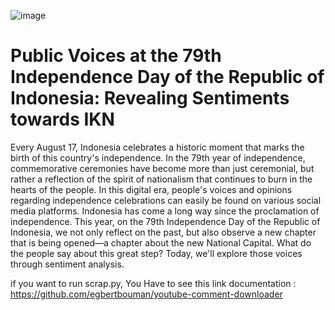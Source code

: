 ![image](https://github.com/user-attachments/assets/3784f69d-de57-418b-aea2-80b61feb6ac0)

# Public Voices at the 79th Independence Day of the Republic of Indonesia: Revealing Sentiments towards IKN

Every August 17, Indonesia celebrates a historic moment that marks the birth of this country's independence. In the 79th year of independence, commemorative ceremonies have become more than just ceremonial, but rather a reflection of the spirit of nationalism that continues to burn in the hearts of the people. In this digital era, people's voices and opinions regarding independence celebrations can easily be found on various social media platforms. Indonesia has come a long way since the proclamation of independence. This year, on the 79th Independence Day of the Republic of Indonesia, we not only reflect on the past, but also observe a new chapter that is being opened—a chapter about the new National Capital. What do the people say about this great step? Today, we'll explore those voices through sentiment analysis.

if you want to run scrap.py, You Have to see this link documentation : https://github.com/egbertbouman/youtube-comment-downloader
